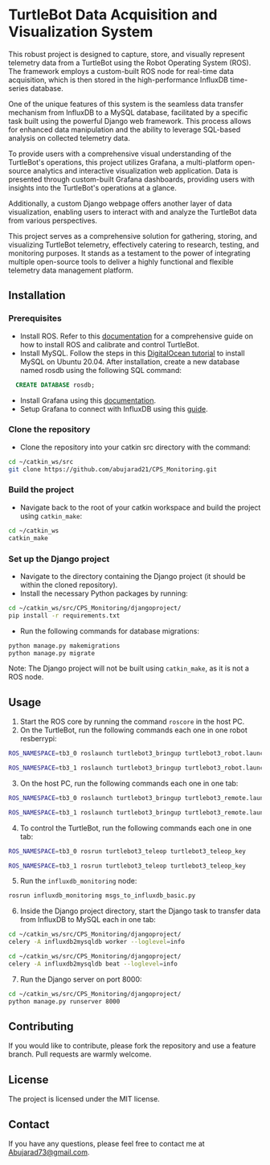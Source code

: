 # TurtleBot Data Acquisition and Visualization System

This robust project is designed to capture, store, and visually represent telemetry data from a TurtleBot using the Robot Operating System (ROS). The framework employs a custom-built ROS node for real-time data acquisition, which is then stored in the high-performance InfluxDB time-series database.

One of the unique features of this system is the seamless data transfer mechanism from InfluxDB to a MySQL database, facilitated by a specific task built using the powerful Django web framework. This process allows for enhanced data manipulation and the ability to leverage SQL-based analysis on collected telemetry data.

To provide users with a comprehensive visual understanding of the TurtleBot's operations, this project utilizes Grafana, a multi-platform open-source analytics and interactive visualization web application. Data is presented through custom-built Grafana dashboards, providing users with insights into the TurtleBot's operations at a glance.

Additionally, a custom Django webpage offers another layer of data visualization, enabling users to interact with and analyze the TurtleBot data from various perspectives.

This project serves as a comprehensive solution for gathering, storing, and visualizing TurtleBot telemetry, effectively catering to research, testing, and monitoring purposes. It stands as a testament to the power of integrating multiple open-source tools to deliver a highly functional and flexible telemetry data management platform.
## Installation

### Prerequisites

- Install ROS. Refer to this [documentation](https://emanual.robotis.com/docs/en/platform/turtlebot3/quick-start/#pc-setup) for a comprehensive guide on how to install ROS and calibrate and control TurtleBot.
- Install MySQL. Follow the steps in this [DigitalOcean tutorial](https://www.digitalocean.com/community/tutorials/how-to-install-mysql-on-ubuntu-20-04) to install MySQL on Ubuntu 20.04. After installation, create a new database named rosdb using the following SQL command:

```sql
  CREATE DATABASE rosdb;
```

- Install Grafana using this [documentation](https://grafana.com/docs/grafana/latest/setup-grafana/installation/debian/).
- Setup Grafana to connect with InfluxDB using this [guide](https://grafana.com/docs/grafana/latest/getting-started/get-started-grafana-influxdb/).

### Clone the repository

- Clone the repository into your catkin src directory with the command:

 ```bash
cd ~/catkin_ws/src
git clone https://github.com/abujarad21/CPS_Monitoring.git
```

### Build the project

- Navigate back to the root of your catkin workspace and build the project using `catkin_make`:

 ```bash
cd ~/catkin_ws
catkin_make
```

### Set up the Django project

- Navigate to the directory containing the Django project (it should be within the cloned repository).
- Install the necessary Python packages by running:
```bash
cd ~/catkin_ws/src/CPS_Monitoring/djangoproject/
pip install -r requirements.txt
```
- Run the following commands for database migrations:

 ```bash
python manage.py makemigrations
python manage.py migrate
```
Note: The Django project will not be built using `catkin_make`, as it is not a ROS node.

## Usage

1. Start the ROS core by running the command `roscore` in the host PC.
2. On the TurtleBot, run the following commands each one in one robot resberrypi:

 ```bash
ROS_NAMESPACE=tb3_0 roslaunch turtlebot3_bringup turtlebot3_robot.launch set_base_frame:=tb3_0/base_footprint set_odom_frame:=tb3_0/odom set_map_frame:=tb3_0/map
```

 ```bash
ROS_NAMESPACE=tb3_1 roslaunch turtlebot3_bringup turtlebot3_robot.launch set_base_frame:=tb3_1/base_footprint set_odom_frame:=tb3_1/odom set_map_frame:=tb3_1/map
```
3. On the host PC, run the following commands each one in one tab:
 ```bash
ROS_NAMESPACE=tb3_0 roslaunch turtlebot3_bringup turtlebot3_remote.launch multi_robot_name:=tb3_0
```
 ```bash
ROS_NAMESPACE=tb3_1 roslaunch turtlebot3_bringup turtlebot3_remote.launch multi_robot_name:=tb3_1
```
4. To control the TurtleBot, run the following commands each one in one tab:
 ```bash
ROS_NAMESPACE=tb3_0 rosrun turtlebot3_teleop turtlebot3_teleop_key
```
 ```bash
ROS_NAMESPACE=tb3_1 rosrun turtlebot3_teleop turtlebot3_teleop_key
```
5. Run the `influxdb_monitoring` node:
```bash
rosrun influxdb_monitoring msgs_to_influxdb_basic.py
```
6. Inside the Django project directory, start the Django task to transfer data from InfluxDB to MySQL each in one tab:
```bash
cd ~/catkin_ws/src/CPS_Monitoring/djangoproject/
celery -A influxdb2mysqldb worker --loglevel=info
```
```bash
cd ~/catkin_ws/src/CPS_Monitoring/djangoproject/
celery -A influxdb2mysqldb beat --loglevel=info
```
7. Run the Django server on port 8000:
```bash
cd ~/catkin_ws/src/CPS_Monitoring/djangoproject/
python manage.py runserver 8000
```

## Contributing

If you would like to contribute, please fork the repository and use a feature branch. Pull requests are warmly welcome.

## License

The project is licensed under the MIT license.

## Contact

If you have any questions, please feel free to contact me at Abujarad73@gmail.com.
